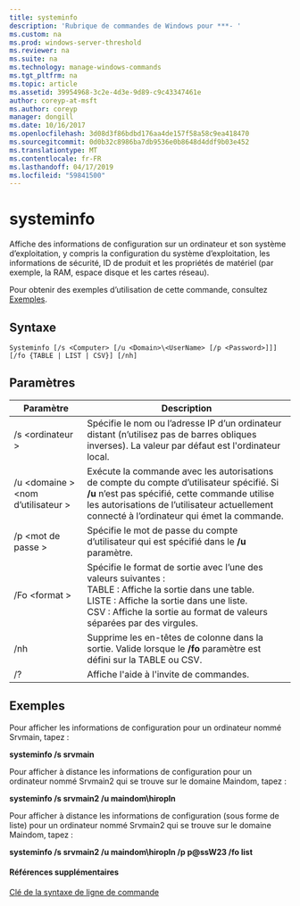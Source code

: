 ```yaml
---
title: systeminfo
description: 'Rubrique de commandes de Windows pour ***- '
ms.custom: na
ms.prod: windows-server-threshold
ms.reviewer: na
ms.suite: na
ms.technology: manage-windows-commands
ms.tgt_pltfrm: na
ms.topic: article
ms.assetid: 39954968-3c2e-4d3e-9d89-c9c43347461e
author: coreyp-at-msft
ms.author: coreyp
manager: dongill
ms.date: 10/16/2017
ms.openlocfilehash: 3d08d3f86bdbd176aa4de157f58a58c9ea418470
ms.sourcegitcommit: 0d0b32c8986ba7db9536e0b8648d4ddf9b03e452
ms.translationtype: MT
ms.contentlocale: fr-FR
ms.lasthandoff: 04/17/2019
ms.locfileid: "59841500"
---
```

# <a name="systeminfo"></a>systeminfo



Affiche des informations de configuration sur un ordinateur et son système d’exploitation, y compris la configuration du système d’exploitation, les informations de sécurité, ID de produit et les propriétés de matériel (par exemple, la RAM, espace disque et les cartes réseau).

Pour obtenir des exemples d’utilisation de cette commande, consultez [Exemples](#BKMK_examples).

## <a name="syntax"></a>Syntaxe

```
Systeminfo [/s <Computer> [/u <Domain>\<UserName> [/p <Password>]]] [/fo {TABLE | LIST | CSV}] [/nh]
```

## <a name="parameters"></a>Paramètres

|Paramètre|Description|
|---------|-----------|
|/s \<ordinateur >|Spécifie le nom ou l’adresse IP d’un ordinateur distant (n’utilisez pas de barres obliques inverses). La valeur par défaut est l'ordinateur local.|
|/u \<domaine >\<nom d’utilisateur >|Exécute la commande avec les autorisations de compte du compte d’utilisateur spécifié. Si **/u** n’est pas spécifié, cette commande utilise les autorisations de l’utilisateur actuellement connecté à l’ordinateur qui émet la commande.|
|/p \<mot de passe >|Spécifie le mot de passe du compte d’utilisateur qui est spécifié dans le **/u** paramètre.|
|/Fo \<format >|Spécifie le format de sortie avec l’une des valeurs suivantes :</br>TABLE : Affiche la sortie dans une table.</br>LISTE : Affiche la sortie dans une liste.</br>CSV : Affiche la sortie au format de valeurs séparées par des virgules.|
|/nh|Supprime les en-têtes de colonne dans la sortie. Valide lorsque le **/fo** paramètre est défini sur la TABLE ou CSV.|
|/?|Affiche l'aide à l'invite de commandes.|

## <a name="BKMK_examples"></a>Exemples

Pour afficher les informations de configuration pour un ordinateur nommé Srvmain, tapez :

**systeminfo /s srvmain**

Pour afficher à distance les informations de configuration pour un ordinateur nommé Srvmain2 qui se trouve sur le domaine Maindom, tapez :

**systeminfo /s srvmain2 /u maindom\hiropln**

Pour afficher à distance les informations de configuration (sous forme de liste) pour un ordinateur nommé Srvmain2 qui se trouve sur le domaine Maindom, tapez :

**systeminfo /s srvmain2 /u maindom\hiropln /p p@ssW23 /fo list**

#### <a name="additional-references"></a>Références supplémentaires

[Clé de la syntaxe de ligne de commande](command-line-syntax-key.md)
